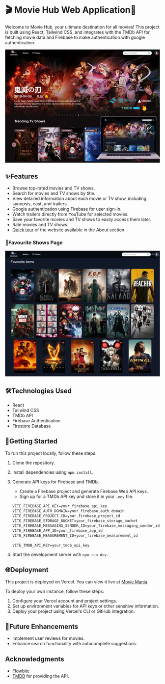 # 🎬 Movie Hub Web Application🍿

Welcome to Movie Hub, your ultimate destination for all movies! This project is built using React, Tailwind CSS, and integrates with the TMDb API for fetching movie data and Firebase to make authentication with google authentication.

![Movie Hub](./thumbnail.jpg)

## ✨Features

- Browse top-rated movies and TV shows.
- Search for movies and TV shows by title.
- View detailed information about each movie or TV show, including synopsis, cast, and trailers.
- Google authentication using Firebase for user sign-in.
- Watch trailers directly from YouTube for selected movies.
- Save your favorite movies and TV shows to easily access them later.
- Rate movies and TV shows.
- [Quick tour](<](https://github.com/Avyaaz18/Movie-Mania/blob/main/src/assets/Videos/MovieMania.mp4)>) of the website available in the About section.

<!-- ## 🖼️Screenshots

### 🏠Home Page

![Home Page](./screenshots/home-page.png) -->

### 🎥Favourite Shows Page

![Favourite Shows Page](./screenshots/favourite-movies.png)

## 🛠️Technologies Used

- React
- Tailwind CSS
- TMDb API
- Firebase Authentication
- Firestore Database

## 🚀Getting Started

To run this project locally, follow these steps:

1. Clone the repository.
2. Install dependencies using `npm install`.
3. Generate API keys for Firebase and TMDb.

   - Create a Firebase project and generate Firebase Web API keys.
   - Sign up for a TMDb API key and store it in your `.env` file.

   ```plaintext
   VITE_FIREBASE_API_KEY=your_firebase_api_key
   VITE_FIREBASE_AUTH_DOMAIN=your_firebase_auth_domain
   VITE_FIREBASE_PROJECT_ID=your_firebase_project_id
   VITE_FIREBASE_STORAGE_BUCKET=your_firebase_storage_bucket
   VITE_FIREBASE_MESSAGING_SENDER_ID=your_firebase_messaging_sender_id
   VITE_FIREBASE_APP_ID=your_firebase_app_id
   VITE_FIREBASE_MEASUREMENT_ID=your_firebase_measurement_id

   VITE_TMDB_API_KEY=your_tmdb_api_key
   ```

4. Start the development server with `npm run dev`.

## 🌐Deployment

This project is deployed on Vercel. You can view it live at [Movie Mania](https://movie-mania-ashy.vercel.app/).

To deploy your own instance, follow these steps:

1. Configure your Vercel account and project settings.
2. Set up environment variables for API keys or other sensitive information.
3. Deploy your project using Vercel's CLI or GitHub integration.

## 🔮Future Enhancements

- Implement user reviews for movies.
- Enhance search functionality with autocomplete suggestions.

## Acknowledgments

- [Flowbite](https://flowbite.com/docs/getting-started/introduction/)
- [TMDB](https://www.themoviedb.org/) for providing the API.
